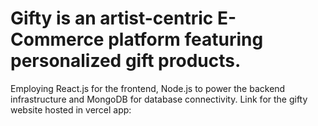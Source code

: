 # Gifty is an artist-centric E-Commerce platform featuring personalized gift products.
Employing React.js for the frontend, Node.js to power the backend infrastructure and MongoDB for database connectivity.
Link for the gifty website hosted in vercel app: 
